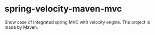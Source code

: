 # spring-velocity-maven-mvc
Show case of integrated spring MVC with velocity engine. The project is made by Maven.
